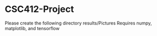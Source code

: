 # CSC412-Project

Please create the following directory results/Pictures
Requires numpy, matplotlib, and tensorflow